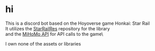 <h1>hi</h2>

This is a discord bot based on the Hoyoverse game Honkai: Star Rail\
It utilizes the [StarRailRes](https://github.com/Mar-7th/StarRailRes) repository for the library\
and the [MiHoMo API](https://march7th.xiaohei.moe/en/resource/mihomo_api.html) for API calls to the game\

I own none of the assets or libraries

